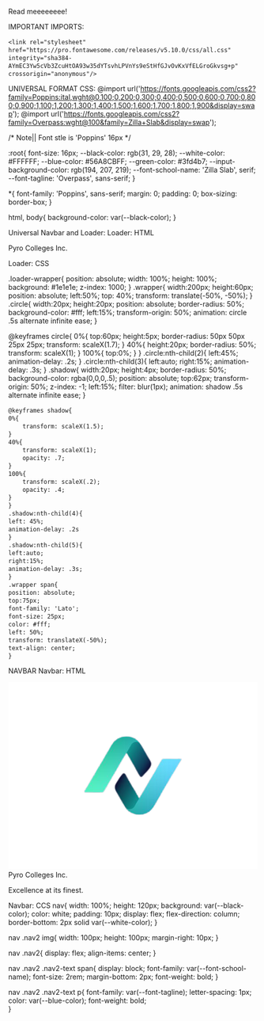 Read meeeeeeee!

IMPORTANT IMPORTS:
<script src="https://cdnjs.cloudflare.com/ajax/libs/jquery/2.1.4/jquery.min.js" integrity="sha512-AFwxAkWdvxRd9qhYYp1qbeRZj6/       iTNmJ2GFwcxsMOzwwTaRwz2a/2TX225Ebcj3whXte1WGQb38cXE5j7ZQw3g==" crossorigin="anonymous" referrerpolicy="no-referrer"></script>
    <link rel="stylesheet" href="https://pro.fontawesome.com/releases/v5.10.0/css/all.css" integrity="sha384-AYmEC3Yw5cVb3ZcuHtOA93w35dYTsvhLPVnYs9eStHfGJvOvKxVfELGroGkvsg+p" crossorigin="anonymous"/>
    


UNIVERSAL FORMAT CSS: 
@import url('https://fonts.googleapis.com/css2?family=Poppins:ital,wght@0,100;0,200;0,300;0,400;0,500;0,600;0,700;0,800;0,900;1,100;1,200;1,300;1,400;1,500;1,600;1,700;1,800;1,900&display=swap');
@import url('https://fonts.googleapis.com/css2?family=Overpass:wght@100&family=Zilla+Slab&display=swap');

/* Note|| Font stle is 'Poppins' 16px */

:root{
    font-size: 16px;
    --black-color: rgb(31, 29, 28);
    --white-color: #FFFFFF;
    --blue-color: #56A8CBFF;
    --green-color: #3fd4b7;
    --input-background-color: rgb(194, 207, 219);
    --font-school-name: 'Zilla Slab', serif;
    --font-tagline: 'Overpass', sans-serif;
}

*{
    font-family: 'Poppins', sans-serif;
    margin: 0;
    padding: 0;
    box-sizing: border-box;
}

html, body{
    background-color: var(--black-color);
}





Universal Navbar and Loader:
Loader: HTML
     <!-- LOADER! -->
      <div class="loader-wrapper" id="loader-wrapperID">
        <div class="wrapper">
            <div class="circle"></div>
            <div class="circle"></div>
            <div class="circle"></div>
            <div class="shadow"></div>
            <div class="shadow"></div>
            <div class="shadow"></div>
            <span>Pyro Colleges Inc.</span>
        </div>
    </div>
    <!-- LOADER -->

Loader: CSS

.loader-wrapper{
    position: absolute;
    width: 100%;
    height: 100%;
    background: #1e1e1e;
    z-index: 1000;
}
.wrapper{
    width:200px;
    height:60px;
    position: absolute;
    left:50%;
    top: 40%;
    transform: translate(-50%, -50%);
}
.circle{
    width:20px;
    height:20px;
    position: absolute;
    border-radius: 50%;
    background-color: #fff;
    left:15%;
    transform-origin: 50%;
    animation: circle .5s alternate infinite ease;
}

@keyframes circle{
    0%{
        top:60px;
        height:5px;
        border-radius: 50px 50px 25px 25px;
        transform: scaleX(1.7);
    }
    40%{
        height:20px;
        border-radius: 50%;
        transform: scaleX(1);
    }
    100%{
        top:0%;
    }
    }
    .circle:nth-child(2){
    left:45%;
    animation-delay: .2s;
    }
    .circle:nth-child(3){
    left:auto;
    right:15%;
    animation-delay: .3s;
    }
    .shadow{
    width:20px;
    height:4px;
    border-radius: 50%;
    background-color: rgba(0,0,0,.5);
    position: absolute;
    top:62px;
    transform-origin: 50%;
    z-index: -1;
    left:15%;
    filter: blur(1px);
    animation: shadow .5s alternate infinite ease;
    }

    @keyframes shadow{
    0%{
        transform: scaleX(1.5);
    }
    40%{
        transform: scaleX(1);
        opacity: .7;
    }
    100%{
        transform: scaleX(.2);
        opacity: .4;
    }
    }
    .shadow:nth-child(4){
    left: 45%;
    animation-delay: .2s
    }
    .shadow:nth-child(5){
    left:auto;
    right:15%;
    animation-delay: .3s;
    }
    .wrapper span{
    position: absolute;
    top:75px;
    font-family: 'Lato';
    font-size: 25px;
    color: #fff;
    left: 50%;
    transform: translateX(-50%);
    text-align: center;
    }


NAVBAR
Navbar: HTML
 <nav>
        <div class="nav2">
        <img src="/images/logo.png" alt="">
            <div class="nav2-text">
                <span>Pyro Colleges Inc.</span>
                <p>Excellence at its finest.</p>
            </div>
        </div>        
</nav>

Navbar: CCS
nav{
    width: 100%;
    height: 120px;
    background: var(--black-color);
    color: white;
    padding: 10px;
    display: flex;
    flex-direction: column;
    border-bottom: 2px solid var(--white-color);
}

nav .nav2 img{
    width: 100px;
    height: 100px;
    margin-right: 10px;
}

nav .nav2{
    display: flex;
    align-items: center;
}

nav .nav2 .nav2-text span{
    display: block;
    font-family: var(--font-school-name);
    font-size: 2rem;
    margin-bottom: 2px;
    font-weight: bold;
}

nav .nav2 .nav2-text p{
    font-family: var(--font-tagline);
    letter-spacing: 1px;
    color: var(--blue-color);
    font-weight: bold;   
}